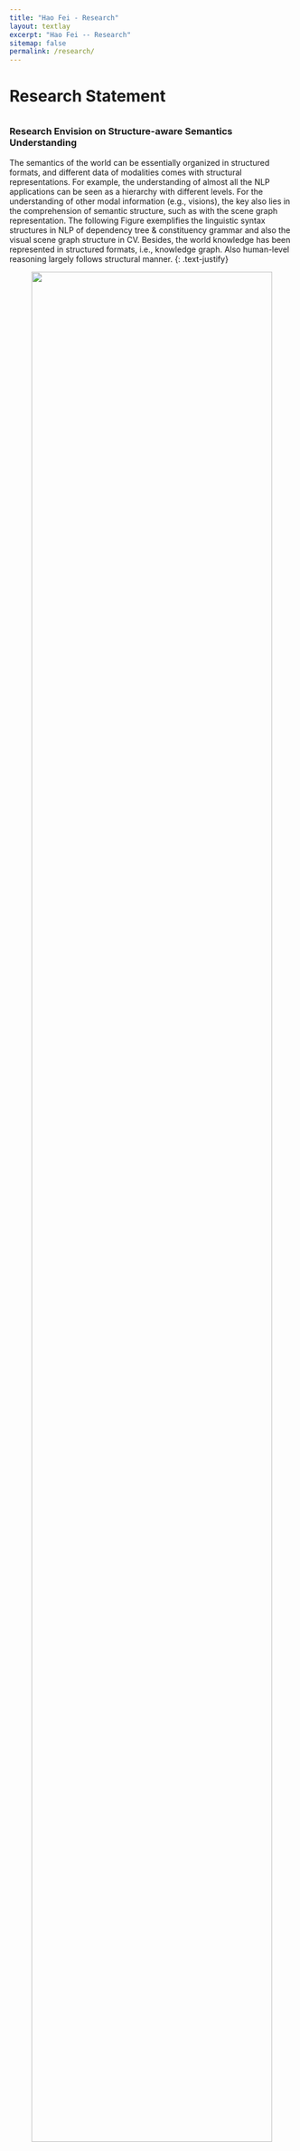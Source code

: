 ```yaml
---
title: "Hao Fei - Research"
layout: textlay
excerpt: "Hao Fei -- Research"
sitemap: false
permalink: /research/
---
```


# Research Statement
<div style="margin-top: 35px"></div>


### Research Envision on Structure-aware Semantics Understanding

The semantics of the world can be essentially organized in structured formats, and different data of modalities comes with structural representations. 
For example, the understanding of almost all the NLP applications can be seen as a hierarchy with different levels. 
For the understanding of other modal information (e.g., visions), the key also lies in the comprehension of semantic structure, such as with the scene graph representation. 
The following Figure exemplifies the linguistic syntax structures in NLP of dependency tree & constituency grammar and also the visual scene graph structure in CV. 
Besides, the world knowledge has been represented in structured formats, i.e., knowledge graph. 
Also human-level reasoning largely follows structural manner.
{: .text-justify}




<p align="center">
  <img src="{{ site.url }}{{ site.baseurl }}/images/respic/structure-examples.png" width="92%"/>
</p>


Thus, the essence of semantics understanding of languages, visions, etc., lies in the understanding of the intrinsic semantic structures, which motivates my research angle of **`Structure-aware Intelligence Learning` (SAIL)**.
With the idea of SAIL, I divide my research into three key branches: structure-aware NLP, structure-aware MM and structure-aware LLM. 
Starting with deep learning-based semantics understanding in NLP area, I engaged in the exploration of structure-aware NLP. 
Later I have extended the SAIL idea to structure-aware MM. 
The recent rise and great triumph of LLM have revealed the great potential of leading AGI via this path. 
Correspondingly, latest I proactively integrate the idea of structural awareness into the LLM for semantics understanding, i.e., structure-aware LLM. 
And the ultimate goal is thus to realize human-level AGI for universal modalities by modeling the semantic structures of the world. 
To achieve the AGI goal via SAIL that aligns the most with human society, these targets also should and will be achieved, including efficacy, interpretability, robustness (generalizability), efficiency (scalability) and trustworthiness. 
In the following Figure, I summarize and illustrate the big picture of my research goal. 
{: .text-justify}




<div style="margin-top: 20px"></div>



My research scope covers the Natural Language Processing (NLP) and the intersection of NLP and Computer Vision (CV), i.e., Vision-Language Learning or Multimodal Machine Learning.
Starting with deep learning based semantics understanding, where I engage in structure-aware NLP and structure-aware MM,
I proactively integrate the SAIL idea into the language model (LM) for semantics understanding, i.e., structure-aware LM.
The recent rise and great triumph of LLM have reveal the great potential of leading to AGI via this path.
And the ultimate goal is thus to realize human-level AGI for universal modalities by modeling the semantic structures of the world.
To achieve the AGI goal via SAIL that aligns the most with human society, these targets also should and will be achieved, including efficacy, interpretability, robustness (generalizability), efficiency (scalability) and trustworthiness.
{: .text-justify}


![]({{ site.url }}{{ site.baseurl }}/images/respic/research-sum2.png){: style="width: 100%; float: center; margin: 0px"}








<div style="margin-top: 40px"></div>


### Research Interests


My research is sliced into the following blocks with selected publications [\[View complete publications\]]({{ site.url }}{{ site.baseurl }}/publications):



#### &#9654; A. Structure-aware NLP


- **Sentence-level Structural Modeling** 
  - Linguistic Parsing and POS Tagging
  - Syntax Parsing and Grammar Induction
  - Structured Information Extraction (IE), e.g., Named Entity Recognition (NER), Relation Extraction and Event Extraction 
  - Structured Sentiment Analysis
  - Semantic Parsing, Semantic Role Labeling (SRL)
  - Structure-guided Text Generation (Conditioned Text Generation, Machine Translation, Summarization)
  - Coreference Chain Resolution
  - Syntax-aided Semantics Modeling
  - Universal Structured NLP


- **Dialogue-level Structural Modeling** 
  - Conversation Discourse Structure Parsing
  - Conversational Information Extraction
  - Conversational Semantic Role Labeling
  - Conversation Sentiment Analysis


- **Document-level Structural Modeling** 
  - Documental Discourse Structure Parsing
  - Documental Information Extraction
  - Documental Sentiment Analysis




#### &#9654; B. Structure-aware MM


- **Structure Parsing** 
  - Multimodal Grammar Induction
  - Text/Visual/Video Scene Graph (SG) parsing


- **Structure-based Multimodal Applications** 
  - Audio/Speech Modeling
  - Image/Video/3D Modeling
  - Text-to-Vision Generation
  - Multimodal Sentiment Analysis
  - Multimodal Information Extraction
  - Multimodal Machine Translation
  - Vision-Language/Video Event Extraction (Situation Recognition, SRL)
  - Vision Captioning
  - Cross-modal Retrieval



#### &#9654; C. Structure-aware LM



- **Langauge Modeling** 
  - Structure-aided Langauge Modeling
  - KG-enriched Langauge Modeling
  - Multimodal Langauge Modeling
  - Universal Langauge Modeling


- **LM-empowered Machine Learning** 
  - Prompt Learning/Tuning
  - In-context Learning
  - Instruction Tuning
  - Reasoning
  - Multimodal Agent
  - Embodied Intelligence










